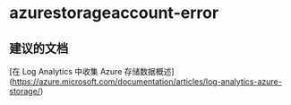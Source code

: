 
<properties
    pageTitle="azurestorageaccount-error"
    description="与 Azure 存储帐户错误相关的问题"
    service="microsoft.operationalinsights"
    resource="operationalinsightsaccounts"
    authors="adoylemsft"
    displayorder=""
    selfHelpType="generic"
    supportTopicIds="32536537"
    resourceTags=""
    productPesIds="15725"
    cloudEnvironments="public, Blackforest, Fairfax"
/>


# azurestorageaccount-error


## **建议的文档**
[在 Log Analytics 中收集 Azure 存储数据概述] (https://azure.microsoft.com/documentation/articles/log-analytics-azure-storage/)


<!--HONumber=Oct16_HO4-->


